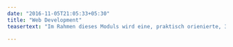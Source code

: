 ```yaml
---
date: "2016-11-05T21:05:33+05:30"
title: "Web Development"
teasertext: "Im Rahmen dieses Moduls wird eine, praktisch orienierte, 360° Sicht auf den Bereich Web-Development vermittelt. Die Vertiefung besteht aus folgenden Bausteinen: Front- und Backend-Development, Security, Internet of Things, Developmenttools und -prozess."

---
```


<!--more-->




